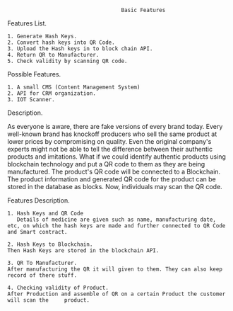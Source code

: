                                         Basic Features 

Features List.

    1. Generate Hash Keys. 
    2. Convert hash keys into QR Code.
    3. Upload the Hash keys in to block chain API.
    4. Return QR to Manufacturer.
    5. Check validity by scanning QR code.

Possible Features.

    1. A small CMS (Content Management System)
    2. API for CRM organization.
    3. IOT Scanner.

Description.

As everyone is aware, there are fake versions of every brand today. Every well-known brand has knockoff producers who sell the same product at lower prices by compromising on quality. Even the original company's experts might not be able to tell the difference between their authentic products and imitations. What if we could identify authentic products using blockchain technology and put a QR code to them as they are being manufactured. The product's QR code will be connected to a Blockchain. The product information and generated QR code for the product can be stored in the database as blocks. Now, individuals may scan the QR code.

Features Description.

    1. Hash Keys and QR Code
       Details of medicine are given such as name, manufacturing date, etc, on which the hash keys are made and further connected to QR Code and Smart contract.

    2. Hash Keys to Blockchain.
	Then Hash Keys are stored in the blockchain API.

    3. QR To Manufacturer.
	After manufacturing the QR it will given to them. They can also keep record of there stuff.
    
    4. Checking validity of Product.
	After Production and assemble of QR on a certain Product the customer will scan the 	product. 